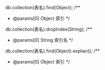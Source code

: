 <!-- 查找数据 -->
db.collection(表名).find(Object);
/**
 * @params[0] Object        索引
 */

<!-- 通过索引名查找数据 -->
db.collection(表名).dropIndex(String);
/**
 * @params[0] String        索引名
 */

<!-- 查看是否使用索引查询，查询所消耗时间等信息 -->
db.collection(表名).find(Object).explian();
/**
 * @params[0] Object        索引
 */